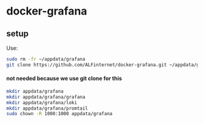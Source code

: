 # docker-grafana

## setup
Use:
```bash
sudo rm -fr ~/appdata/grafana
git clone https://github.com/ALFinternet/docker-grafana.git ~/appdata/grafana
```


#### not needed because we use git clone for this
```bash
mkdir appdata/grafana
mkdir appdata/grafana/grafana
mkdir appdata/grafana/loki
mkdir appdata/grafana/promtail
sudo chown -R 1000:1000 appdata/grafana
```
